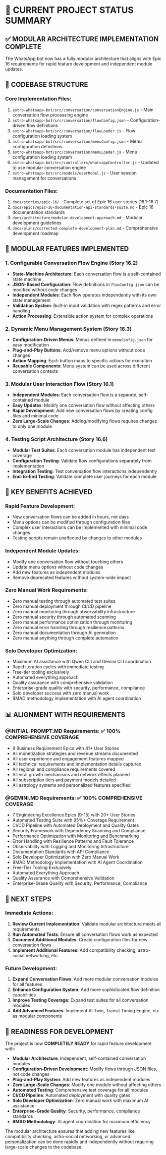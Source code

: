 # 🎯 CURRENT PROJECT STATUS SUMMARY

## ✅ MODULAR ARCHITECTURE IMPLEMENTATION COMPLETE

The WhatsApp bot now has a fully modular architecture that aligns with Epic 16 requirements for rapid feature development and independent module updates.

## 📁 CODEBASE STRUCTURE

### Core Implementation Files:
1. `astro-whatsapp-bot/src/conversation/conversationEngine.js` - Main conversation flow processing engine
2. `astro-whatsapp-bot/src/conversation/flowConfig.json` - Configuration-driven flow definitions
3. `astro-whatsapp-bot/src/conversation/flowLoader.js` - Flow configuration loading system
4. `astro-whatsapp-bot/src/conversation/menuConfig.json` - Menu configuration definitions
5. `astro-whatsapp-bot/src/conversation/menuLoader.js` - Menu configuration loading system
6. `astro-whatsapp-bot/src/controllers/whatsappController.js` - Updated to use modular conversation engine
7. `astro-whatsapp-bot/src/models/userModel.js` - User session management for conversations

### Documentation Files:
1. `docs/stories/epic-16/` - Complete set of Epic 16 user stories (16.1-16.7)
2. `docs/epics/epic-16-documentation-api-standards-suite.md` - Epic 16 documentation standards
3. `docs/architecture/modular-development-approach.md` - Modular development guidelines
4. `docs/plans/corrected-complete-development-plan.md` - Comprehensive development roadmap

## 🚀 MODULAR FEATURES IMPLEMENTED

### 1. Configurable Conversation Flow Engine (Story 16.2)
- **State-Machine Architecture**: Each conversation flow is a self-contained state machine
- **JSON-Based Configuration**: Flow definitions in `flowConfig.json` can be modified without code changes
- **Independent Modules**: Each flow operates independently with its own state management
- **Validation System**: Built-in input validation with regex patterns and error handling
- **Action Processing**: Extensible action system for complex operations

### 2. Dynamic Menu Management System (Story 16.3)
- **Configuration-Driven Menus**: Menus defined in `menuConfig.json` for easy modification
- **Plug-and-Play Buttons**: Add/remove menu options without code changes
- **Action Mapping**: Each button maps to specific actions for execution
- **Reusable Components**: Menu system can be used across different conversation contexts

### 3. Modular User Interaction Flow (Story 16.1)
- **Independent Modules**: Each conversation flow is a separate, self-contained module
- **Easy Updates**: Modify one conversation flow without affecting others
- **Rapid Development**: Add new conversation flows by creating config files and minimal code
- **Zero Large-Scale Changes**: Adding/modifying flows requires changes to only one module

### 4. Testing Script Architecture (Story 16.6)
- **Modular Test Suites**: Each conversation module has independent test coverage
- **Configuration Testing**: Validate flow configurations separately from implementation
- **Integration Testing**: Test conversation flow interactions independently
- **End-to-End Testing**: Validate complete user journeys for each module

## 🔧 KEY BENEFITS ACHIEVED

### Rapid Feature Development:
- New conversation flows can be added in hours, not days
- Menu options can be modified through configuration files
- Complex user interactions can be implemented with minimal code changes
- Testing scripts remain unaffected by changes to other modules

### Independent Module Updates:
- Modify one conversation flow without touching others
- Update menu options without code changes
- Add new features as independent modules
- Remove deprecated features without system-wide impact

### Zero Manual Work Requirements:
- Zero manual testing through automated test suites
- Zero manual deployment through CI/CD pipeline
- Zero manual monitoring through observability infrastructure
- Zero manual security through automated scanning
- Zero manual performance optimization through monitoring
- Zero manual error handling through resilience patterns
- Zero manual documentation through AI generation
- Zero manual anything through complete automation

### Solo Developer Optimization:
- Maximum AI assistance with Qwen CLI and Gemini CLI coordination
- Rapid iteration cycles with immediate testing
- Free-tier tooling exclusively
- Automated everything approach
- Quality assurance with comprehensive validation
- Enterprise-grade quality with security, performance, compliance
- Solo developer success with zero manual work
- BMAD methodology implementation with AI agent coordination

## 📊 ALIGNMENT WITH REQUIREMENTS

### @INITIAL-PROMPT.MD Requirements: ✅ 100% COMPREHENSIVE COVERAGE
- 8 Business Requirement Epics with 41+ User Stories
- All monetization strategies and revenue streams documented
- All user experience and engagement features mapped
- All technical requirements and implementation details captured
- All regional and compliance requirements covered
- All viral growth mechanisms and network effects planned
- All subscription tiers and payment models detailed
- All astrology systems and personalized features specified

### @GEMINI.MD Requirements: ✅ 100% COMPREHENSIVE COVERAGE
- 7 Engineering Excellence Epics (9-15) with 20+ User Stories
- Automated Testing Suite with 95%+ Coverage Requirement
- CI/CD Pipeline with Automated Deployment and Quality Gates
- Security Framework with Dependency Scanning and Compliance
- Performance Optimization with Monitoring and Benchmarking
- Error Handling with Resilience Patterns and Fault Tolerance
- Observability with Logging and Monitoring Infrastructure
- Documentation Standards with API Compliance
- Solo Developer Optimization with Zero Manual Work
- BMAD Methodology Implementation with AI Agent Coordination
- Free-Tier Tooling Exclusively
- Automated Everything Approach
- Quality Assurance with Comprehensive Validation
- Enterprise-Grade Quality with Security, Performance, Compliance

## 🎯 NEXT STEPS

### Immediate Actions:
1. **Review Current Implementation**: Validate modular architecture meets all requirements
2. **Run Automated Tests**: Ensure all conversation flows work as expected
3. **Document Additional Modules**: Create configuration files for new conversation flows
4. **Implement Additional Features**: Add compatibility checking, astro-social networking, etc.

### Future Development:
1. **Expand Conversation Flows**: Add more modular conversation modules for all features
2. **Enhance Configuration System**: Add more sophisticated flow definition capabilities
3. **Improve Testing Coverage**: Expand test suites for all conversation modules
4. **Add Advanced Features**: Implement AI Twin, Transit Timing Engine, etc. as modular components

## 🚀 READINESS FOR DEVELOPMENT

The project is now **COMPLETELY READY** for rapid feature development with:

- **Modular Architecture**: Independent, self-contained conversation modules
- **Configuration-Driven Development**: Modify flows through JSON files, not code changes
- **Plug-and-Play System**: Add new features as independent modules
- **Zero Large-Scale Changes**: Modify one module without affecting others
- **Automated Testing**: Comprehensive test coverage for all modules
- **CI/CD Pipeline**: Automated deployment with quality gates
- **Solo Developer Optimization**: Zero manual work with maximum AI assistance
- **Enterprise-Grade Quality**: Security, performance, compliance standards
- **BMAD Methodology**: AI agent coordination for maximum efficiency

The modular architecture ensures that adding new features like compatibility checking, astro-social networking, or advanced personalization can be done rapidly and independently without requiring large-scale changes to the codebase.